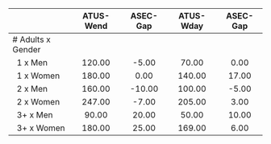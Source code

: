 
|                      |    ATUS-Wend |     ASEC-Gap |    ATUS-Wday |     ASEC-Gap |
| -------------------- | :----------: | :----------: | :----------: | :----------: |
| # Adults x Gender    |              |              |              |              |
| &nbsp;&nbsp;1 x Men  |       120.00 |        -5.00 |        70.00 |         0.00 |
| &nbsp;&nbsp;1 x Women |       180.00 |         0.00 |       140.00 |        17.00 |
| &nbsp;&nbsp;2 x Men  |       160.00 |       -10.00 |       100.00 |        -5.00 |
| &nbsp;&nbsp;2 x Women |       247.00 |        -7.00 |       205.00 |         3.00 |
| &nbsp;&nbsp;3+ x Men |        90.00 |        20.00 |        50.00 |        10.00 |
| &nbsp;&nbsp;3+ x Women |       180.00 |        25.00 |       169.00 |         6.00 |

